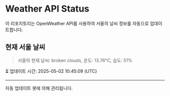 
# Weather API Status

이 리포지토리는 OpenWeather API를 사용하여 서울의 날씨 정보를 자동으로 업데이트합니다.

## 현재 서울 날씨
> 서울의 현재 날씨: broken clouds, 온도: 13.76°C, 습도: 51%

⏳ 업데이트 시간: 2025-05-02 10:45:09 (UTC)

---
자동 업데이트 봇에 의해 관리됩니다.
